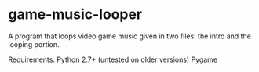 game-music-looper
====================

A program that loops video game music given in two files: the intro and the looping portion.

Requirements:
Python 2.7+ (untested on older versions)
Pygame